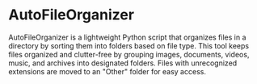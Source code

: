 # AutoFileOrganizer
AutoFileOrganizer is a lightweight Python script that organizes files in a directory by sorting them into folders based on file type. This tool keeps files organized and clutter-free by grouping images, documents, videos, music, and archives into designated folders. Files with unrecognized extensions are moved to an "Other" folder for easy access.
